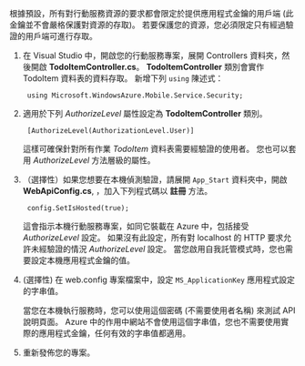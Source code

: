 

根據預設，所有對行動服務資源的要求都會限定於提供應用程式金鑰的用戶端 (此金鑰並不會嚴格保護對資源的存取)。 若要保護您的資源，您必須限定只有經過驗證的用戶端可進行存取。

1. 在 Visual Studio 中，開啟您的行動服務專案，展開 Controllers 資料夾，然後開啟 **TodoItemController.cs**。  **TodoItemController** 類別會實作 TodoItem 資料表的資料存取。 新增下列 `using` 陳述式：

        using Microsoft.WindowsAzure.Mobile.Service.Security;

2. 適用於下列 _AuthorizeLevel_ 屬性設定為 **TodoItemController** 類別。 

        [AuthorizeLevel(AuthorizationLevel.User)]

    這樣可確保針對所有作業 _TodoItem_ 資料表需要經驗證的使用者。 您也可以套用 *AuthorizeLevel* 方法層級的屬性。

3. （選擇性）如果您想要在本機偵測驗證，請展開 `App_Start` 資料夾中，開啟 **WebApiConfig.cs**, ，加入下列程式碼以 **註冊** 方法。  

        config.SetIsHosted(true);

    這會指示本機行動服務專案，如同它裝載在 Azure 中，包括接受 *AuthorizeLevel* 設定。 如果沒有此設定，所有對 localhost 的 HTTP 要求允許未經驗證的情況 *AuthorizeLevel* 設定。 當您啟用自我託管模式時，您也需要設定本機應用程式金鑰的值。

4. (選擇性) 在 web.config 專案檔案中，設定 `MS_ApplicationKey` 應用程式設定的字串值。 

    當您在本機執行服務時，您可以使用這個密碼 (不需要使用者名稱) 來測試 API 說明頁面。  Azure 中的作用中網站不會使用這個字串值，您也不需要使用實際的應用程式金鑰，任何有效的字串值都適用。
 
4. 重新發佈您的專案。


